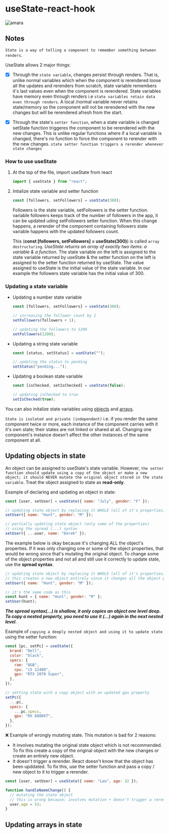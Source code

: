 # useState-react-hook

![amara](https://github.com/2Kelvin/useState-react-hook/assets/85868026/647b3a5d-f253-46f8-9286-af30a3e379b7)

## Notes

`State is a way of telling a component to remember something between renders`.

UseState allows 2 major things:

- [x] Through the `state variable`, changes persist through renders. That is, unlike normal variables which when the component is rerendered loose all the updates and rerenders from scratch, state variable remembers it's last values even when the component is rerendered. State variables have memory even through renders i.e `state variables retain data even through renders`. A local /normal variable never retains state/memory so the component will not be rerendered with the new changes but will be rerendered afresh from the start.

- [x] Through the state's `setter function`, when a state variable is changed setState function triggeres the component to be rerendered with the new changes. This is unlike regular functions where if a local variable is changed, there's no function to force the component to rerender with the new changes. `state setter function triggers a rerender whenever state changes`

### How to use useState

1. At the top of the file, import useState from react
   ```javascript
   import { useState } from "react";
   ```
2. Intialize state variable and setter function

   ```javascript
   const [followers, setFollowers] = useState(300);
   ```

   Followers is the state variable, setFollowers is the setter function. variable followers keeps track of the number of followers in the app, it can be updated uding setFollowers setter function. When this change happens, a rerender of the component containing followers state variable happens with the updated followers count.

   This (**const [followers, setFollowers] = useState(300)**) is called `array destructuring`. _UseState returns an array of exactly two items: a variable & a function_. The state variable on the left is assigned to the state variable returned by useState & the setter function on the left is assigned to the setter function returned by useState. The value assigned to useState is the initial value of the state variable. In our example the followers state variable has the initial value of 300.

### Updating a state variable

- Updating a number state variable

  ```javascript
  const [followers, setFollowers] = useState(300);

  // increasing the follower count by 1
  setFollowers(followers + 1);

  // updating the followers to 1200
  setFollowers(1200);
  ```

- Updating a string state variable

  ```javascript
  const [status, setStatus] = useState("");

  // updating the status to pending
  setStatus("pending...");
  ```

- Updating a boolean state variable

  ```javascript
  const [isChecked, setIsChecked] = useState(false);

  // updating isChecked to true
  setIsChecked(true);
  ```

You can also initalize state variables using [objects](https://github.com/2Kelvin/useState-react-hook?tab=readme-ov-file#updating-objects-in-state) and [arrays](https://github.com/2Kelvin/useState-react-hook?tab=readme-ov-file#updating-arrays-in-state).

`State is isolated and private (independent)` i.e. if you render the same component twice or more, each instance of the component carries with it it's own state; their states are not linked or shared at all. Changing one component's instance doesn't affect the other instances of the same component at all.

## Updating objects in state

An object can be assigned to useState's state variable. However, `the setter function should update using a copy of the object or make a new object; it should NEVER mutate the original object stored in the state variable`. Treat the object assigned to state as **read-only**.

Example of declaring and updating an object in state:

```javascript
const [user, setUser] = useState({ name: "July", gender: "F" });

// updating state object by replacing it WHOLE (all of it's properties)
setUser({ name: "Hunt", gender: "M" });

// partially updating state object (only some of the properties)
// using the spread (...) syntax
setUser({ ...user, name: "Derek" });
```

The example below is okay because it's changing ALL the object's properties. If it was only changing one or some of the object properties, that would be wrong since that's mutating the original object. To change some of the object properties and not all and still use it correctly to update state, use the **spread syntax**.

```javascript
// updating state object by replacing it WHOLE (all of it's properties)
// this creates a new object entirely since it changes all the object properties
setUser({ name: "Hunt", gender: "M" });

// it's the same code as this
const hunt = { name: "Hunt", gender: "M" };
setUser(hunt);
```

**_The spread syntax(...) is shallow, it only copies an object one level deep. To copy a nested property, you need to use it (...) again in the next nested level_**.

Example of `copying a deeply nested object and using it to update state` using the setter function:

```javascript
const [pc, setPc] = useState({
  brand: "Dell",
  color: "black",
  specs: {
    ram: "8GB",
    cpu: "i5 12400",
    gpu: "RTX 2070 Super",
  },
});

// setting state with a copy object with an updated gpu property
setPc({
  ...pc,
  specs: {
    ...pc.specs,
    gpu: "RX 6800XT",
  },
});
```

❌ Example of wrongly mutating state. This mutation is bad for 2 reasons:

- It involves mutating the original state object which is not recommended. To fix this create a copy of the original object with the new changes or create an entirely new object.
- It doesn't trigger a rerender. React doesn't know that the object has been upddated. To fix this, use the setter function and pass a copy / new object to it to trigger a rerender.

```javascript
const [user, setUser] = useState({ name: "Leo", age: 32 });

function handleNameChange() {
  // mutating the state object
  // this is wrong because: involves mutation + doesn't trigger a rerender
  user.age = 53;
}
```

## Updating arrays in state

```

```
